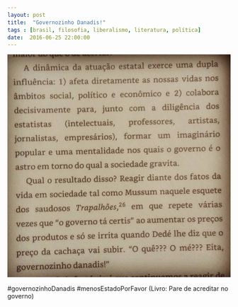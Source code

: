 ```yaml
---
layout: post
title:  "Governozinho Danadis!"
tags : [brasil, filosofia, liberalismo, literatura, política]
date:  2016-06-25 22:00:00
---
```



![governozino danadis](/assets/images/posts/2016/06/governozinho.jpeg)


‪#‎governozinhoDanadis‬ ‪#‎menosEstadoPorFavor‬ (Livro: Pare de acreditar no governo)